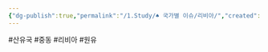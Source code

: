 ```yaml
---
{"dg-publish":true,"permalink":"/1.Study/♠ 국가별 이슈/리비아/","created":"2024-11-20T21:02:30.073+09:00","updated":"2025-06-03T20:07:22.343+09:00"}
---
```


#산유국 #중동 #리비아 #원유 

